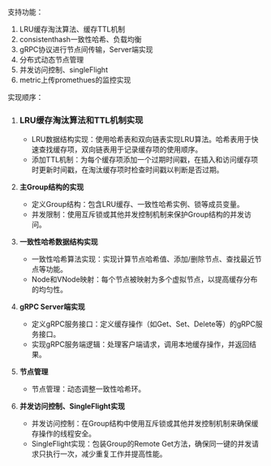 支持功能：

1. LRU缓存淘汰算法、缓存TTL机制
2. consistenthash一致性哈希、负载均衡
3. gRPC协议进行节点间传输，Server端实现
4. 分布式动态节点管理
5. 并发访问控制、singleFlight
6. metric上传promethues的监控实现



实现顺序：

1. ### LRU缓存淘汰算法和TTL机制实现

   - LRU数据结构实现：使用哈希表和双向链表实现LRU算法。哈希表用于快速查找缓存项，双向链表用于记录缓存项的使用顺序。
   - 添加TTL机制：为每个缓存项添加一个过期时间戳，在插入和访问缓存项时更新时间戳，在淘汰缓存项时检查时间戳以判断是否过期。

2. **主Group结构的实现**

   - 定义Group结构：包含LRU缓存、一致性哈希实例、锁等成员变量。
   - 并发限制：使用互斥锁或其他并发控制机制来保护Group结构的并发访问。

3. **一致性哈希数据结构实现**

   - 一致性哈希算法实现：实现计算节点哈希值、添加/删除节点、查找最近节点等功能。
   - Node和VNode映射：每个节点被映射为多个虚拟节点，以提高缓存分布的均匀性。

4. **gRPC Server端实现**

   - 定义gRPC服务接口：定义缓存操作（如Get、Set、Delete等）的gRPC服务接口。
   - 实现gRPC服务端逻辑：处理客户端请求，调用本地缓存操作，并返回结果。

5. **节点管理**

   - 节点管理：动态调整一致性哈希环。
   
6. **并发访问控制、SingleFlight实现**

   - 并发访问控制：在Group结构中使用互斥锁或其他并发控制机制来确保缓存操作的线程安全。
   - SingleFlight实现：包装Group的Remote Get方法，确保同一键的并发请求只执行一次，减少重复工作并提高性能。